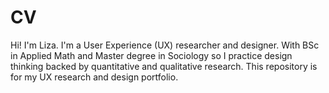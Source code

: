 # CV
Hi! I'm Liza.
I'm a User Experience (UX) researcher and designer. 
With BSc in Applied Math and Master degree in Sociology so I practice design thinking backed by quantitative and qualitative research. 
This repository is for my UX research and design portfolio.
